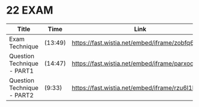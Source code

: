 # 22 EXAM

Title | Time | Link
---|---|---
Exam Technique | (13:49) | https://fast.wistia.net/embed/iframe/zobfq67cb3
Question Technique - PART1 | (14:47) | https://fast.wistia.net/embed/iframe/parxoctv1b
Question Technique - PART2 | (9:33) | https://fast.wistia.net/embed/iframe/rzu6l1k92r
